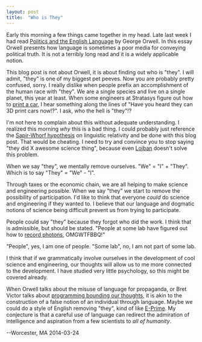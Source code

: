 ```yaml
---
layout: post
title:  "Who is They"
---
```


Early this morning a few things came together in my head. Late last week I had read [Politics and the English Language](http://en.wikipedia.org/w/index.php?title=Politics_and_the_English_Language&oldid=598767513) by George Orwell. In this essay Orwell presents how language is sometimes a poor media for conveying political truth. It is not a terribly long read and it is a widely applicable notion.

This blog post is not about Orwell, it is about finding out who is "they". I will admit, "they" is one of my biggest pet peeves. Now you are probably pretty confused, sorry. I really dislike when people prefix an accomplishment of the human race with "they". We are a single species and live on a single planet, this year at least. When some engineers at Stratasys figure out how to [print a car](http://korecologic.com/), I hear something along the lines of "Have you heard they can 3D print cars now!?". I ask, who the hell is "they"!?

I'm not here to complain about this without adequate understanding. I realized this morning _why_ this is a bad thing. I could probably just reference the [Sapir-Whorf hypothesis](http://en.wikipedia.org/wiki/Linguistic_relativity) on linguistic relativity and be done with this blog post. That would be cheating. I need to try and convince you to stop saying "they did X awesome science thing", because even [Lojban](http://en.wikipedia.org/wiki/Lojban) doesn't solve this problem. 

When we say "they", we mentally remove ourselves. "We" = "I" + "They".
 Which is to say "They" = "We" - "I".

Through taxes or the economic chain, we are all helping to make science and engineering possible. When we say "they" we start to remove the possibility of participation. I'd like to think that everyone _could_ do science and engineering if they wanted to. I believe that our language and dogmatic notions of science being difficult prevent us from trying to participate. 

People could say "they" because they forgot who did the work. I think that is admissible, but should be stated. "People at some lab have figured out how to [record photons](http://web.media.mit.edu/~raskar/trillionfps/), OMGWTFBBQ!"

"People", yes, I am one of people.
"Some lab", no, I am not part of some lab.

I think that if we grammatically involve ourselves in the development of cool science and engineering, our thoughts will allow us to me more connected to the development. I have studied very little psychology, so this might be covered already. 

When Orwell talks about the misuse of language for propaganda, or Bret Victor talks about [programming bounding our thoughts](http://vimeo.com/67076984), it is akin to the construction of a false notion of an individual through language. Maybe we could do a style of English removing "they", kind of like [E-Prime](http://en.wikipedia.org/wiki/E-Prime). My conjecture is that a careful use of language can redirect the admiration of intelligence and aspiration from a few scientists to _all of humanity_.

--Worcester, MA 2014-03-24


